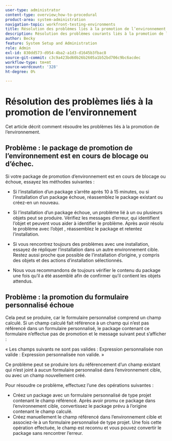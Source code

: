 ```yaml
---
user-type: administrator
content-type: overview;how-to-procedural
product-area: system-administration
navigation-topic: workfront-testing-environments
title: Résolution des problèmes liés à la promotion de l’environnement
description: Résolution des problèmes courants liés à la promotion de l’environnement.
author: Becky
feature: System Setup and Administration
role: Admin
exl-id: 830dd573-d954-4ba2-a1d3-d1645b3fbac8
source-git-commit: c3c9a423bd60b26b2605a1b52bd706c9bc6acdec
workflow-type: tm+mt
source-wordcount: '328'
ht-degree: 0%

---
```


# Résolution des problèmes liés à la promotion de l’environnement

Cet article décrit comment résoudre les problèmes liés à la promotion de l’environnement.

## Problème : le package de promotion de l’environnement est en cours de blocage ou d’échec.

Si votre package de promotion d’environnement est en cours de blocage ou échoue, essayez les méthodes suivantes :

* Si l’installation d’un package s’arrête après 10 à 15 minutes, ou si l’installation d’un package échoue, réassemblez le package existant ou créez-en un nouveau.

* Si l’installation d’un package échoue, un problème lié à un ou plusieurs objets peut se produire. Vérifiez les messages d’erreur, qui identifient l’objet et peuvent vous aider à identifier le problème. Après avoir résolu le problème avec l’objet , réassemblez le package et retentez l’installation.

* Si vous rencontrez toujours des problèmes avec une installation, essayez de répliquer l’installation dans un autre environnement cible. Restez aussi proche que possible de l’installation d’origine, y compris des objets et des actions d’installation sélectionnés.

* Nous vous recommandons de toujours vérifier le contenu du package une fois qu’il a été assemblé afin de confirmer qu’il contient les objets attendus.


## Problème : la promotion du formulaire personnalisé échoue

Cela peut se produire, car le formulaire personnalisé comprend un champ calculé. Si un champ calculé fait référence à un champ qui n’est pas référencé dans un formulaire personnalisé, le package contenant ce formulaire n’effectue pas de promotion et le message suivant peut s’afficher :

« Les champs suivants ne sont pas valides : Expression personnalisée non valide : Expression personnalisée non valide. »

Ce problème peut se produire lors du référencement d’un champ existant qui n’est joint à aucun formulaire personnalisé dans l’environnement cible, ou avec un champ nouvellement créé.

Pour résoudre ce problème, effectuez l’une des opérations suivantes :

* Créez un package avec un formulaire personnalisé de type projet contenant le champ référencé. Après avoir promu ce package dans l’environnement cible, convertissez le package prévu à l’origine contenant le champ calculé.
* Créez manuellement le champ référencé dans l’environnement cible et associez-le à un formulaire personnalisé de type projet. Une fois cette opération effectuée, le champ est reconnu et vous pouvez convertir le package sans rencontrer l’erreur.
